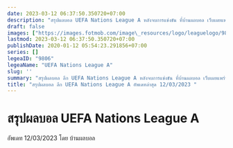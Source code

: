 ```yaml
---
date: 2023-03-12 06:37:50.350720+07:00
description: "สรุปผลบอล UEFA Nations League A หลังจบการแข่งขัน ที่บ้านผลบอล เว็บเผยแพร่ข้อมูลการแข่งขันฟุตบอลที่เชื่อถือได้ และ อัพเดทไวที่สุด"
draft: false
images: ["https://images.fotmob.com/image\_resources/logo/leaguelogo/9806.png"]
lastmod: 2023-03-12 06:37:50.350720+07:00
publishDate: 2020-01-12 05:54:23.291856+07:00
series: []
legeaID: "9806"
legeaName: "UEFA Nations League A"
slug: ''
summary: "สรุปผลบอล ลีก UEFA Nations League A หลังจบการแข่งขัน ที่บ้านผลบอล เว็บเผยแพร่ข้อมูลการแข่งขันฟุตบอลที่เชื่อถือได้ และ อัพเดทไวที่สุด"
title: "สรุปผลบอล ลีก UEFA Nations League A อัพเดทล่าสุด 12/03/2023 "
---
```


# สรุปผลบอล UEFA Nations League A
อัพเดท 12/03/2023 โดย บ้านผลบอล

